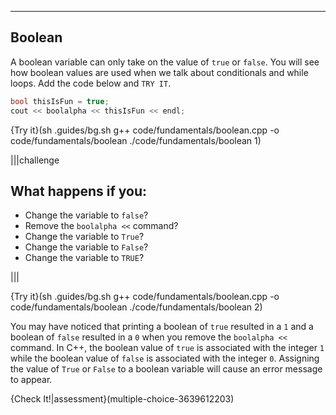 ---

## Boolean
A boolean variable can only take on the value of `true` or `false`. You will see how boolean values are used when we talk about conditionals and while loops. Add the code below and `TRY IT`.

```c++
bool thisIsFun = true;
cout << boolalpha << thisIsFun << endl;
```

{Try it}(sh .guides/bg.sh g++ code/fundamentals/boolean.cpp -o code/fundamentals/boolean ./code/fundamentals/boolean 1)

|||challenge
## What happens if you:
* Change the variable to `false`?
* Remove the `boolalpha <<` command?
* Change the variable to `True`?
* Change the variable to `False`?
* Change the variable to `TRUE`?

|||

{Try it}(sh .guides/bg.sh g++ code/fundamentals/boolean.cpp -o code/fundamentals/boolean ./code/fundamentals/boolean 2)

You may have noticed that printing a boolean of `true` resulted in a `1` and a boolean of `false` resulted in a `0` when you remove the `boolalpha <<` command. In C++, the boolean value of `true` is associated with the integer `1` while the boolean value of `false` is associated with the integer `0`. Assigning the value of `True` or `False` to a boolean variable will cause an error message to appear.

{Check It!|assessment}(multiple-choice-3639612203)
